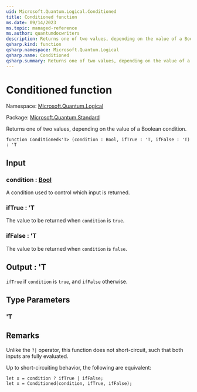 ```yaml
---
uid: Microsoft.Quantum.Logical.Conditioned
title: Conditioned function
ms.date: 09/14/2023
ms.topic: managed-reference
ms.author: quantumdocwriters
description: Returns one of two values, depending on the value of a Boolean condition.
qsharp.kind: function
qsharp.namespace: Microsoft.Quantum.Logical
qsharp.name: Conditioned
qsharp.summary: Returns one of two values, depending on the value of a Boolean condition.
---
```


# Conditioned function

Namespace: [Microsoft.Quantum.Logical](xref:Microsoft.Quantum.Logical)

Package: [Microsoft.Quantum.Standard](https://nuget.org/packages/Microsoft.Quantum.Standard)


Returns one of two values, depending on the value of a Boolean condition.

```qsharp
function Conditioned<'T> (condition : Bool, ifTrue : 'T, ifFalse : 'T) : 'T
```


## Input

### condition : [Bool](xref:microsoft.quantum.qsharp.valueliterals#bool-literals)

A condition used to control which input is returned.


### ifTrue : 'T

The value to be returned when `condition` is `true`.


### ifFalse : 'T

The value to be returned when `condition` is `false`.



## Output : 'T

`ifTrue` if `condition` is `true`, and `ifFalse` otherwise.

## Type Parameters

### 'T



## Remarks

Unlike the `?|` operator, this function does not short-circuit, such thatboth inputs are fully evaluated.Up to short-circuiting behavior, the following are equivalent:```qsharplet x = condition ? ifTrue | ifFalse;let x = Conditioned(condition, ifTrue, ifFalse);```
